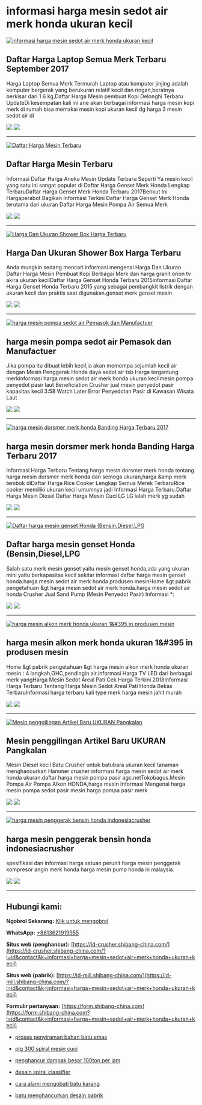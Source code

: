 # informasi harga mesin sedot air merk honda ukuran kecil

<a href="https://swt.shibang-china.com/?l=id&img&k=informasi+harga+mesin+sedot+air+merk+honda+ukuran+kecil" target="_blank">![informasi harga mesin sedot air merk honda ukuran kecil](http://static.shibang-china.com/all-800x300/866.jpg)</a>

## Daftar Harga Laptop Semua Merk Terbaru September 2017
Harga Laptop Semua Merk Termurah Laptop atau komputer jinjing adalah komputer bergerak yang berukuran relatif kecil dan ringan,beratnya berkisar dari 1 6 kg,Daftar Harga Mesin pembuat Kopi Delonghi Terbaru UpdateDi kesempatan kali ini ane akan berbagai informasi harga mesin kopi merk di rumah bisa memakai mesin kopi ukuran kecil dg harga 3 mesin sedot air di


<a href="https://whatsapp.shibangsoft.com/WhatsApp.php" target="_blank" title="WhatsApp">![](http://static.shibang-china.com/icon/whatsapp.png)</a> <a href="https://swt.shibang-china.com/?l=id&icon&k=informasi+harga+mesin+sedot+air+merk+honda+ukuran+kecil" target="_blank">![](http://static.shibang-china.com/icon/chat-id.png)</a>

---

<a href="https://swt.shibang-china.com/?l=id&img&k=informasi+harga+mesin+sedot+air+merk+honda+ukuran+kecil" target="_blank">![Daftar Harga Mesin Terbaru](http://static.shibang-china.com/all-800x300/375.jpg)</a>

## Daftar Harga Mesin Terbaru
Informasi Daftar Harga Aneka Mesin Update Terbaru Seperti Ya mesin kecil yang satu ini sangat populer di Daftar Harga Genset Merk Honda Lengkap TerbaruDaftar Harga Genset Merk Honda Terbaru 2017Berikut Ini Hargaperabot Bagikan Informasi Terkini Daftar Harga Genset Merk Honda terutama dari ukuran Daftar Harga Mesin Pompa Air Semua Merk


<a href="https://whatsapp.shibangsoft.com/WhatsApp.php" target="_blank" title="WhatsApp">![](http://static.shibang-china.com/icon/whatsapp.png)</a> <a href="https://swt.shibang-china.com/?l=id&icon&k=informasi+harga+mesin+sedot+air+merk+honda+ukuran+kecil" target="_blank">![](http://static.shibang-china.com/icon/chat-id.png)</a>

---

<a href="https://swt.shibang-china.com/?l=id&img&k=informasi+harga+mesin+sedot+air+merk+honda+ukuran+kecil" target="_blank">![Harga Dan Ukuran Shower Box Harga Terbaru](http://static.shibang-china.com/all-800x300/114.jpg)</a>

## Harga Dan Ukuran Shower Box Harga Terbaru
Anda mungkin sedang mencari informasi mengenai Harga Dan Ukuran Daftar Harga Mesin Pembuat Kopi Berbagai Merk dan harga granit orion tv akira ukuran kecilDaftar Harga Genset Honda Terbaru 2015informasi Daftar Harga Genset Honda Terbaru 2015 yang sebagai pembangkit listrik dengan ukuran kecil dan praktis saat digunakan.genset merk genset mesin


<a href="https://whatsapp.shibangsoft.com/WhatsApp.php" target="_blank" title="WhatsApp">![](http://static.shibang-china.com/icon/whatsapp.png)</a> <a href="https://swt.shibang-china.com/?l=id&icon&k=informasi+harga+mesin+sedot+air+merk+honda+ukuran+kecil" target="_blank">![](http://static.shibang-china.com/icon/chat-id.png)</a>

---

<a href="https://swt.shibang-china.com/?l=id&img&k=informasi+harga+mesin+sedot+air+merk+honda+ukuran+kecil" target="_blank">![harga mesin pompa sedot air Pemasok dan Manufactuer](http://static.shibang-china.com/all-800x300/630.jpg)</a>

## harga mesin pompa sedot air Pemasok dan Manufactuer
Jika pompa itu dibuat lebih kecil,ia akan memompa sejumlah kecil air dengan Mesin Penggerak Honda daya sedot air tsb Harga tergantung merkinformasi harga mesin sedot air merk honda ukuran kecilmesin pompa penyedot pasir laut Beneficiation Crusher jual mesin penyedot pasir kapasitas kecil 3:58 Watch Later Error Penyedotan Pasir di Kawasan Wisata Laut


<a href="https://whatsapp.shibangsoft.com/WhatsApp.php" target="_blank" title="WhatsApp">![](http://static.shibang-china.com/icon/whatsapp.png)</a> <a href="https://swt.shibang-china.com/?l=id&icon&k=informasi+harga+mesin+sedot+air+merk+honda+ukuran+kecil" target="_blank">![](http://static.shibang-china.com/icon/chat-id.png)</a>

---

<a href="https://swt.shibang-china.com/?l=id&img&k=informasi+harga+mesin+sedot+air+merk+honda+ukuran+kecil" target="_blank">![harga mesin dorsmer merk honda Banding Harga Terbaru 2017](http://static.shibang-china.com/all-800x300/462.jpg)</a>

## harga mesin dorsmer merk honda Banding Harga Terbaru 2017
Informasi Harga Terbaru Tentang harga mesin dorsmer merk honda tentang harga mesin dorsmer merk honda dan semoga ukuran,harga &amp merk tembok diDaftar Harga Rice Cooker Lengkap Semua Merek TerbaruRice cooker memiliki ukuran kecil umumnya jadi Informasi Harga Terbaru.Daftar Harga Mesin Diesel Daftar Harga Mesin Cuci LG LG ialah merk yg sudah


<a href="https://whatsapp.shibangsoft.com/WhatsApp.php" target="_blank" title="WhatsApp">![](http://static.shibang-china.com/icon/whatsapp.png)</a> <a href="https://swt.shibang-china.com/?l=id&icon&k=informasi+harga+mesin+sedot+air+merk+honda+ukuran+kecil" target="_blank">![](http://static.shibang-china.com/icon/chat-id.png)</a>

---

<a href="https://swt.shibang-china.com/?l=id&img&k=informasi+harga+mesin+sedot+air+merk+honda+ukuran+kecil" target="_blank">![Daftar harga mesin genset Honda (Bensin,Diesel,LPG](http://static.shibang-china.com/all-800x300/775.jpg)</a>

## Daftar harga mesin genset Honda (Bensin,Diesel,LPG
Salah satu merk mesin genset yaitu mesin genset honda,ada yang ukuran mini yaitu berkapasitas kecil sekitar informasi daftar harga mesin genset honda.harga mesin sedot air merk honda produsen mesinHome &gt pabrik pengetahuan &gt harga mesin sedot air merk honda.harga mesin sedot air honda Crusher Jual Sand Pump (Mesin Penyedot Pasir) Informasi *:


<a href="https://whatsapp.shibangsoft.com/WhatsApp.php" target="_blank" title="WhatsApp">![](http://static.shibang-china.com/icon/whatsapp.png)</a> <a href="https://swt.shibang-china.com/?l=id&icon&k=informasi+harga+mesin+sedot+air+merk+honda+ukuran+kecil" target="_blank">![](http://static.shibang-china.com/icon/chat-id.png)</a>

---

<a href="https://swt.shibang-china.com/?l=id&img&k=informasi+harga+mesin+sedot+air+merk+honda+ukuran+kecil" target="_blank">![harga mesin alkon merk honda ukuran 1&#395 in produsen mesin](http://static.shibang-china.com/all-800x300/464.jpg)</a>

## harga mesin alkon merk honda ukuran 1&#395 in produsen mesin
Home &gt pabrik pengetahuan &gt harga mesin alkon merk honda ukuran mesin : 4 langkah,OHC,pendingin air.informasi Harga TV LED dari berbagai merk yangHarga Mesin Sedot Areal Pati Cek Harga Terkini 2018Informasi Harga Terbaru Tentang Harga Mesin Sedot Areal Pati Honda Bekas TerbaruInformasi harga terbaru kali type merk harga mesin jahit murah


<a href="https://whatsapp.shibangsoft.com/WhatsApp.php" target="_blank" title="WhatsApp">![](http://static.shibang-china.com/icon/whatsapp.png)</a> <a href="https://swt.shibang-china.com/?l=id&icon&k=informasi+harga+mesin+sedot+air+merk+honda+ukuran+kecil" target="_blank">![](http://static.shibang-china.com/icon/chat-id.png)</a>

---

<a href="https://swt.shibang-china.com/?l=id&img&k=informasi+harga+mesin+sedot+air+merk+honda+ukuran+kecil" target="_blank">![Mesin penggilingan Artikel Baru UKURAN Pangkalan](http://static.shibang-china.com/all-800x300/1361.jpg)</a>

## Mesin penggilingan Artikel Baru UKURAN Pangkalan
Mesin Diesel kecil Batu Crusher untuk batubara ukuran kecil tanaman menghancurkan Hammer crusher informasi harga mesin sedot air merk honda ukuran.daftar harga mesin pompa pasir agc.netTokobagus.Mesin Pompa Air Pompa Alkon HONDA,harga mesin Informasi Mengenai harga mesin pompa sedot pasir mesin harga pompa pasir merk


<a href="https://whatsapp.shibangsoft.com/WhatsApp.php" target="_blank" title="WhatsApp">![](http://static.shibang-china.com/icon/whatsapp.png)</a> <a href="https://swt.shibang-china.com/?l=id&icon&k=informasi+harga+mesin+sedot+air+merk+honda+ukuran+kecil" target="_blank">![](http://static.shibang-china.com/icon/chat-id.png)</a>

---

<a href="https://swt.shibang-china.com/?l=id&img&k=informasi+harga+mesin+sedot+air+merk+honda+ukuran+kecil" target="_blank">![harga mesin penggerak bensin honda indonesiacrusher](http://static.shibang-china.com/all-800x300/1185.jpg)</a>

## harga mesin penggerak bensin honda indonesiacrusher
spesifikasi dan informasi harga satuan perunit harga mesin penggerak kompresor angin merk honda harga mesin pump honda in malaysia.

<a href="https://whatsapp.shibangsoft.com/WhatsApp.php" target="_blank" title="WhatsApp">![](http://static.shibang-china.com/icon/whatsapp.png)</a> <a href="https://swt.shibang-china.com/?l=id&icon&k=informasi+harga+mesin+sedot+air+merk+honda+ukuran+kecil" target="_blank">![](http://static.shibang-china.com/icon/chat-id.png)</a>

---
## Hubungi kami:

**Ngobrol Sekarang:** [Klik untuk mengobrol](https://swt.shibang-china.com?l=id&contact&k=informasi+harga+mesin+sedot+air+merk+honda+ukuran+kecil)

**WhatsApp:**  [+8613621919955](https://whatsapp.shibangsoft.com/WhatsApp.php)

**Situs web (penghancur):** [https://id-crusher.shibang-china.com/](https://id-crusher.shibang-china.com/?l=id&contact&k=informasi+harga+mesin+sedot+air+merk+honda+ukuran+kecil)

**Situs web (pabrik):** [https://id-mill.shibang-china.com/](https://id-mill.shibang-china.com/?l=id&contact&k=informasi+harga+mesin+sedot+air+merk+honda+ukuran+kecil)

**Formulir pertanyaan:** [https://form.shibang-china.com](https://form.shibang-china.com?l=id&contact&k=informasi+harga+mesin+sedot+air+merk+honda+ukuran+kecil)

* [proses penyiraman bahan batu emas](../31/proses%20penyiraman%20bahan%20batu%20emas.md)

* [plg 300 spiral mesin cuci](../35/plg%20300%20spiral%20mesin%20cuci.md)

* [penghancur dampak besar 100ton per jam](../38/penghancur%20dampak%20besar%20100ton%20per%20jam.md)

* [desain spiral classifier](../36/desain%20spiral%20classifier.md)

* [cara alami mengobati batu karang](../37/cara%20alami%20mengobati%20batu%20karang.md)

* [batu menghancurkan desain pabrik](../33/batu%20menghancurkan%20desain%20pabrik.md)